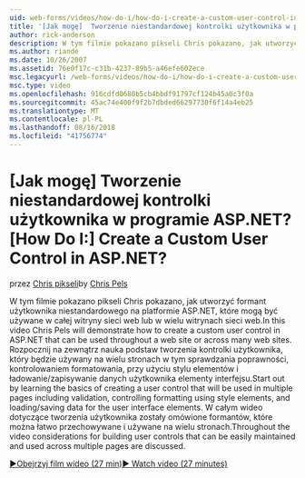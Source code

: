 ```yaml
---
uid: web-forms/videos/how-do-i/how-do-i-create-a-custom-user-control-in-aspnet
title: '[Jak mogę]  Tworzenie niestandardowej kontrolki użytkownika w programie ASP.NET? | Microsoft Docs'
author: rick-anderson
description: W tym filmie pokazano pikseli Chris pokazano, jak utworzyć formant użytkownika niestandardowego na platformie ASP.NET, które mogą być używane w całej witryny sieci web lub w wielu witrynach sieci web. Komórce jednowątkowej...
ms.author: riande
ms.date: 10/26/2007
ms.assetid: 76e0f17c-c31b-4237-89b5-a46efe602ece
msc.legacyurl: /web-forms/videos/how-do-i/how-do-i-create-a-custom-user-control-in-aspnet
msc.type: video
ms.openlocfilehash: 916cdfd0680b5cb4bbdf91797cf124b45a0c3f0a
ms.sourcegitcommit: 45ac74e400f9f2b7dbded66297730f6f14a4eb25
ms.translationtype: MT
ms.contentlocale: pl-PL
ms.lasthandoff: 08/16/2018
ms.locfileid: "41756774"
---
```

<a name="how-do-i--create-a-custom-user-control-in-aspnet"></a><span data-ttu-id="5d6f1-105">[Jak mogę]  Tworzenie niestandardowej kontrolki użytkownika w programie ASP.NET?</span><span class="sxs-lookup"><span data-stu-id="5d6f1-105">[How Do I:]  Create a Custom User Control in ASP.NET?</span></span>
====================
<span data-ttu-id="5d6f1-106">przez [Chris pikseli](https://twitter.com/chrispels)</span><span class="sxs-lookup"><span data-stu-id="5d6f1-106">by [Chris Pels](https://twitter.com/chrispels)</span></span>

<span data-ttu-id="5d6f1-107">W tym filmie pokazano pikseli Chris pokazano, jak utworzyć formant użytkownika niestandardowego na platformie ASP.NET, które mogą być używane w całej witryny sieci web lub w wielu witrynach sieci web.</span><span class="sxs-lookup"><span data-stu-id="5d6f1-107">In this video Chris Pels will demonstrate how to create a custom user control in ASP.NET that can be used throughout a web site or across many web sites.</span></span> <span data-ttu-id="5d6f1-108">Rozpocznij na zewnątrz nauka podstaw tworzenia kontrolki użytkownika, który będzie używany na wielu stronach w tym sprawdzania poprawności, kontrolowaniem formatowania, przy użyciu stylu elementów i ładowanie/zapisywanie danych użytkownika elementy interfejsu.</span><span class="sxs-lookup"><span data-stu-id="5d6f1-108">Start out by learning the basics of creating a user control that will be used in multiple pages including validation, controlling formatting using style elements, and loading/saving data for the user interface elements.</span></span> <span data-ttu-id="5d6f1-109">W całym wideo dotyczące tworzenia użytkownika zostały omówione formantów, które można łatwo przechowywane i używane na wielu stronach.</span><span class="sxs-lookup"><span data-stu-id="5d6f1-109">Throughout the video considerations for building user controls that can be easily maintained and used across multiple pages are discussed.</span></span>

[<span data-ttu-id="5d6f1-110">&#9654;Obejrzyj film wideo (27 min)</span><span class="sxs-lookup"><span data-stu-id="5d6f1-110">&#9654; Watch video (27 minutes)</span></span>](https://channel9.msdn.com/Blogs/ASP-NET-Site-Videos/how-do-i-create-a-custom-user-control-in-aspnet)
